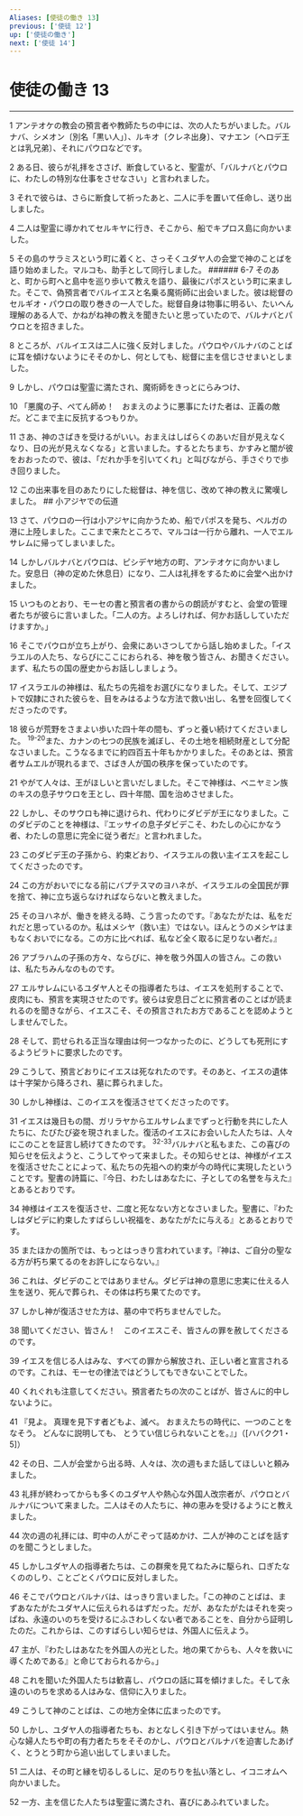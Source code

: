 ```yaml
---
Aliases: [使徒の働き 13]
previous: ['使徒 12']
up: ['使徒の働き']
next: ['使徒 14']
---
```

# 使徒の働き 13

***




1 
アンテオケの教会の預言者や教師たちの中には、次の人たちがいました。バルナバ、シメオン〔別名「黒い人」〕、ルキオ〔クレネ出身〕、マナエン〔ヘロデ王とは乳兄弟〕、それにパウロなどです。 



2 
ある日、彼らが礼拝をささげ、断食していると、聖霊が、「バルナバとパウロに、わたしの特別な仕事をさせなさい」と言われました。 



3 
それで彼らは、さらに断食して祈ったあと、二人に手を置いて任命し、送り出しました。 



4 
二人は聖霊に導かれてセルキヤに行き、そこから、船でキプロス島に向かいました。 



5 
その島のサラミスという町に着くと、さっそくユダヤ人の会堂で神のことばを語り始めました。マルコも、助手として同行しました。 ###### 6-7 そのあと、町から町へと島中を巡り歩いて教えを語り、最後にパポスという町に来ました。そこで、偽預言者でバルイエスと名乗る魔術師に出会いました。彼は総督のセルギオ・パウロの取り巻きの一人でした。総督自身は物事に明るい、たいへん理解のある人で、かねがね神の教えを聞きたいと思っていたので、バルナバとパウロとを招きました。 



8 
ところが、バルイエスは二人に強く反対しました。パウロやバルナバのことばに耳を傾けないようにそそのかし、何としても、総督に主を信じさせまいとしました。 



9 
しかし、パウロは聖霊に満たされ、魔術師をきっとにらみつけ、 



10 
「悪魔の子、ぺてん師め！　おまえのように悪事にたけた者は、正義の敵だ。どこまで主に反抗するつもりか。 



11 
さあ、神のさばきを受けるがいい。おまえはしばらくのあいだ目が見えなくなり、日の光が見えなくなる」と言いました。するとたちまち、かすみと闇が彼をおおったので、彼は、「だれか手を引いてくれ」と叫びながら、手さぐりで歩き回りました。 



12 
この出来事を目のあたりにした総督は、神を信じ、改めて神の教えに驚嘆しました。 ## 小アジヤでの伝道 



13 
さて、パウロの一行は小アジヤに向かうため、船でパポスを発ち、ペルガの港に上陸しました。ここまで来たところで、マルコは一行から離れ、一人でエルサレムに帰ってしまいました。 



14 
しかしバルナバとパウロは、ピシデヤ地方の町、アンテオケに向かいました。安息日（神の定めた休息日）になり、二人は礼拝をするために会堂へ出かけました。 



15 
いつものとおり、モーセの書と預言者の書からの朗読がすむと、会堂の管理者たちが彼らに言いました。「二人の方。よろしければ、何かお話ししていただけますか。」 



16 
そこでパウロが立ち上がり、会衆にあいさつしてから話し始めました。「イスラエルの人たち、ならびにここにおられる、神を敬う皆さん、お聞きください。まず、私たちの国の歴史からお話ししましょう。 



17 
イスラエルの神様は、私たちの先祖をお選びになりました。そして、エジプトで奴隷にされた彼らを、目をみはるような方法で救い出し、名誉を回復してくださったのです。 



18 
彼らが荒野をさまよい歩いた四十年の間も、ずっと養い続けてくださいました。 <sup class="versenum">19-20</sup>また、カナンの七つの民族を滅ぼし、その土地を相続財産として分配なさいました。こうなるまでに約四百五十年もかかりました。そのあとは、預言者サムエルが現れるまで、さばき人が国の秩序を保っていたのです。 



21 
やがて人々は、王がほしいと言いだしました。そこで神様は、ベニヤミン族のキスの息子サウロを王とし、四十年間、国を治めさせました。 



22 
しかし、そのサウロも神に退けられ、代わりにダビデが王になりました。このダビデのことを神様は、『エッサイの息子ダビデこそ、わたしの心にかなう者、わたしの意思に完全に従う者だ』と言われました。 



23 
このダビデ王の子孫から、約束どおり、イスラエルの救い主イエスを起こしてくださったのです。 



24 
この方がおいでになる前にバプテスマのヨハネが、イスラエルの全国民が罪を捨て、神に立ち返らなければならないと教えました。 



25 
そのヨハネが、働きを終える時、こう言ったのです。『あなたがたは、私をだれだと思っているのか。私はメシヤ（救い主）ではない。ほんとうのメシヤはまもなくおいでになる。この方に比べれば、私など全く取るに足りない者だ。』 



26 
アブラハムの子孫の方々、ならびに、神を敬う外国人の皆さん。この救いは、私たちみんなのものです。 



27 
エルサレムにいるユダヤ人とその指導者たちは、イエスを処刑することで、皮肉にも、預言を実現させたのです。彼らは安息日ごとに預言者のことばが読まれるのを聞きながら、イエスこそ、その預言されたお方であることを認めようとしませんでした。 



28 
そして、罰せられる正当な理由は何一つなかったのに、どうしても死刑にするようピラトに要求したのです。 



29 
こうして、預言どおりにイエスは死なれたのです。そのあと、イエスの遺体は十字架から降ろされ、墓に葬られました。 



30 
しかし神様は、このイエスを復活させてくださったのです。 



31 
イエスは幾日もの間、ガリラヤからエルサレムまでずっと行動を共にした人たちに、たびたび姿を現されました。復活のイエスにお会いした人たちは、人々にこのことを証言し続けてきたのです。 <sup class="versenum">32-33</sup>バルナバと私もまた、この喜びの知らせを伝えようと、こうしてやって来ました。その知らせとは、神様がイエスを復活させたことによって、私たちの先祖への約束が今の時代に実現したということです。聖書の詩篇に、『今日、わたしはあなたに、子としての名誉を与えた』とあるとおりです。 



34 
神様はイエスを復活させ、二度と死なない方となさいました。聖書に、『わたしはダビデに約束したすばらしい祝福を、あなたがたに与える』とあるとおりです。 



35 
またほかの箇所では、もっとはっきり言われています。『神は、ご自分の聖なる方が朽ち果てるのをお許しにならない。』 



36 
これは、ダビデのことではありません。ダビデは神の意思に忠実に仕える人生を送り、死んで葬られ、その体は朽ち果てたのです。 



37 
しかし神が復活させた方は、墓の中で朽ちませんでした。 



38 
聞いてください、皆さん！　このイエスこそ、皆さんの罪を赦してくださるのです。 



39 
イエスを信じる人はみな、すべての罪から解放され、正しい者と宣言されるのです。これは、モーセの律法ではどうしてもできないことでした。 



40 
くれぐれも注意してください。預言者たちの次のことばが、皆さんに的中しないように。 



41 
『見よ。 真理を見下す者どもよ、滅べ。 おまえたちの時代に、一つのことをなそう。 どんなに説明しても、 とうてい信じられないことを。』」（[ハバクク1・5]） 



42 
その日、二人が会堂から出る時、人々は、次の週もまた話してほしいと頼みました。 



43 
礼拝が終わってからも多くのユダヤ人や熱心な外国人改宗者が、パウロとバルナバについて来ました。二人はその人たちに、神の恵みを受けるようにと教えました。 



44 
次の週の礼拝には、町中の人がこぞって詰めかけ、二人が神のことばを話すのを聞こうとしました。 



45 
しかしユダヤ人の指導者たちは、この群衆を見てねたみに駆られ、口ぎたなくののしり、ことごとくパウロに反対しました。 



46 
そこでパウロとバルナバは、はっきり言いました。「この神のことばは、まずあなたがたユダヤ人に伝えられるはずだった。だが、あなたがたはそれを突っぱね、永遠のいのちを受けるにふさわしくない者であることを、自分から証明したのだ。これからは、このすばらしい知らせは、外国人に伝えよう。 



47 
主が、『わたしはあなたを外国人の光とした。地の果てからも、人々を救いに導くためである』と命じておられるから。」 



48 
これを聞いた外国人たちは歓喜し、パウロの話に耳を傾けました。そして永遠のいのちを求める人はみな、信仰に入りました。 



49 
こうして神のことばは、この地方全体に広まったのです。 



50 
しかし、ユダヤ人の指導者たちも、おとなしく引き下がってはいません。熱心な婦人たちや町の有力者たちをそそのかし、パウロとバルナバを迫害したあげく、とうとう町から追い出してしまいました。 



51 
二人は、その町と縁を切るしるしに、足のちりを払い落とし、イコニオムへ向かいました。 



52 
一方、主を信じた人たちは聖霊に満たされ、喜びにあふれていました。
